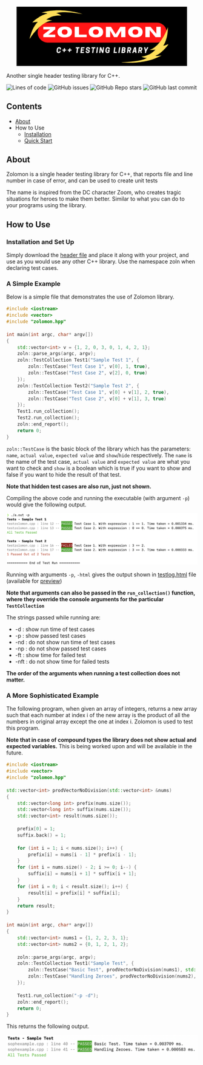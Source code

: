 <p align="center"><a href="https://github.com/PK-cod3ch3mist/Zolomon"><img src="./zolomon.png" alt="Zolomon" width="450px"></a></p>
Another single header testing library for C++.

![Lines of code](https://img.shields.io/tokei/lines/github/PK-cod3ch3mist/Zolomon)
![GitHub issues](https://img.shields.io/github/issues/PK-cod3ch3mist/Zolomon)
![GitHub Repo stars](https://img.shields.io/github/stars/PK-cod3ch3mist/Zolomon)
![GitHub last commit](https://img.shields.io/github/last-commit/PK-cod3ch3mist/Zolomon)


## Contents

- [About](#about)
- How to Use
    - [Installation](#installation-and-set-up)
    - [Quick Start](#a-simple-example)

## About
Zolomon is  a single header testing library for C++, that reports file and line number in case of error, and can be used to create unit tests

The name is inspired from the DC character Zoom, who creates tragic situations for heroes to make them better. Similar to what you can do to your programs using the library.

## How to Use
### Installation and Set Up
Simply download the [header file](https://raw.githubusercontent.com/PK-cod3ch3mist/Zolomon/main/zolomon.hpp?token=ANHLDA6AV5SHVJRQVTHP4NTBFIGVY) and place it along with your project, and use as you would use any other C++ library. Use the namespace zoln when declaring test cases.

### A Simple Example
Below is a simple file that demonstrates the use of Zolomon library.
```c++
#include <iostream>
#include <vector>
#include "zolomon.hpp"

int main(int argc, char* argv[])
{
    std::vector<int> v = {1, 2, 0, 3, 0, 1, 4, 2, 1};
    zoln::parse_args(argc, argv);
    zoln::TestCollection Test1("Sample Test 1", {
        zoln::TestCase("Test Case 1", v[0], 1, true),
        zoln::TestCase("Test Case 2", v[2], 0, true)
    });
    zoln::TestCollection Test2("Sample Test 2", {
        zoln::TestCase("Test Case 1", v[0] + v[1], 2, true),
        zoln::TestCase("Test Case 2", v[0] + v[1], 3, true)
    });
    Test1.run_collection();
    Test2.run_collection();
    zoln::end_report();
    return 0;
}
```
`zoln::TestCase` is the basic block of the library which has the parameters: `name`, `actual value`, `expected value` and `show`/`hide` respectively. The `name` is the name of the test case, `actual value` and `expected value` are what you want to check and `show` is a boolean which is true if you want to show and false if you want to hide the result of that test.

**Note that hidden test cases are also run, just not shown.**

Compiling the above code and running the executable (with argument `-p`) would give the following output.

![Simple Eg Output](https://raw.githubusercontent.com/PK-cod3ch3mist/Zolomon/main/simple.png)

Running with arguments `-p`, `-html` gives the output shown in [testlog.html](./testlog.html) file (available for [preview](https://htmlpreview.github.io/?https://github.com/PK-cod3ch3mist/Zolomon/blob/main/testlog.html))

**Note that arguments can also be passed in the `run_collection()` function, where they override the console arguments for the particular `TestCollection`**

The strings passed while running are:
- \-d : show run time of test cases
- \-p : show passed test cases
- \-nd : do not show run time of test cases
- \-np : do not show passed test cases
- \-ft : show time for failed test
- \-nft : do not show time for failed tests

**The order of the arguments when running a test collection does not matter.**

### A More Sophisticated Example

The following program, when given an array of integers, returns a new array such that each number at index i of the new array is the product of all the numbers in original array except the one at index i. Zolomon is used to test this program.

**Note that in case of compound types the library does not show actual and expected variables.** This is being worked upon and will be available in the future.

```c++
#include <iostream>
#include <vector>
#include "zolomon.hpp"

std::vector<int> prodVectorNoDivision(std::vector<int> &nums)
{
    std::vector<long int> prefix(nums.size());
    std::vector<long int> suffix(nums.size());
    std::vector<int> result(nums.size());

    prefix[0] = 1;
    suffix.back() = 1;

    for (int i = 1; i < nums.size(); i++) {
        prefix[i] = nums[i - 1] * prefix[i - 1];
    }
    for (int i = nums.size() - 2; i >= 0; i--) {
        suffix[i] = nums[i + 1] * suffix[i + 1];
    }
    for (int i = 0; i < result.size(); i++) {
        result[i] = prefix[i] * suffix[i];
    }
    return result;
}

int main(int argc, char* argv[])
{
    std::vector<int> nums1 = {1, 2, 2, 3, 1};
    std::vector<int> nums2 = {0, 1, 2, 1, 2};

    zoln::parse_args(argc, argv);
    zoln::TestCollection Test1("Sample Test", {
        zoln::TestCase("Basic Test", prodVectorNoDivision(nums1), std::vector<int>({12, 6, 6, 4, 12}), true),
        zoln::TestCase("Handling Zeroes", prodVectorNoDivision(nums2), std::vector<int>({4, 0, 0, 0, 0}), true)
    });

    Test1.run_collection("-p -d");
    zoln::end_report();
    return 0;
}
```

This returns the following output.

![Sophisticated Example](https://raw.githubusercontent.com/PK-cod3ch3mist/Zolomon/main/sophisticated.png)
